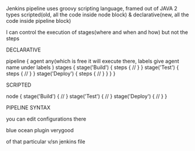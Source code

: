 Jenkins pipeline uses groovy scripting language, framed out of JAVA
2 types
    scripted(old, all the code inside node block) & declarative(new, all the code inside pipeline block)

I can control the execution of stages(where and when and how) but not the steps 

DECLARATIVE

pipeline {
    agent any(which is free it will execute there, labels give agent name under labels )
    stages {
        stage('Build') {
            steps {
                //
            }
        }
        stage('Test') {
            steps {
                //
            }
        }
        stage('Deploy') {
            steps {
                //
            }
        }
    }
}

SCRIPTED

node {
    stage('Build') {
        //
    }
    stage('Test') {
        //
    }
    stage('Deploy') {
        //
    }
}

PIPELINE SYNTAX

you can edit configurations there 

blue ocean plugin verygood 

of that particular v/sn jenkins file

